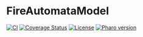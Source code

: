 # FireAutomataModel

[![CI](https://github.com/cormas/fire-automata-model/actions/workflows/test.yml/badge.svg)](https://github.com/cormas/fire-automata-model/actions/workflows/test.yml)
[![Coverage Status](https://coveralls.io/repos/github/cormas/fire-automata-model/badge.svg?branch=main)](https://coveralls.io/github/cormas/fire-automata-model?branch=main)
[![License](https://img.shields.io/badge/license-MIT-blue.svg)](https://raw.githubusercontent.com/cormas/fire-automata-model/main/LICENSE)
[![Pharo version](https://img.shields.io/badge/Pharo-9.0-%23aac9ff.svg)](https://pharo.org/download)
